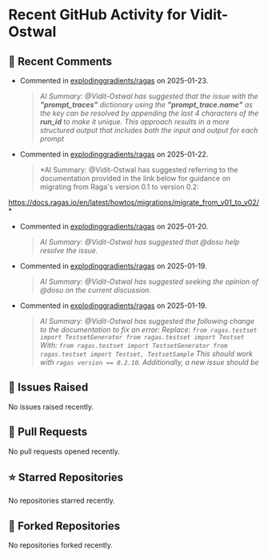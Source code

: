 # Recent GitHub Activity for Vidit-Ostwal

## 💬 Recent Comments
- Commented in [explodinggradients/ragas](https://github.com/explodinggradients/ragas/issues/1871#issuecomment-2610590240) on 2025-01-23.
  > *AI Summary: @Vidit-Ostwal has suggested that the issue with the **_"prompt_traces"_** dictionary using the **_"prompt_trace.name"_** as the key can be resolved by appending the last 4 characters of the **_run_id_** to make it unique. This approach results in a more structured output that includes both the input and output for each prompt*
- Commented in [explodinggradients/ragas](https://github.com/explodinggradients/ragas/issues/1865#issuecomment-2606619575) on 2025-01-22.
  > *AI Summary: @Vidit-Ostwal has suggested referring to the documentation provided in the link below for guidance on migrating from Raga's version 0.1 to version 0.2:

https://docs.ragas.io/en/latest/howtos/migrations/migrate_from_v01_to_v02/*
- Commented in [explodinggradients/ragas](https://github.com/explodinggradients/ragas/issues/1857#issuecomment-2602616743) on 2025-01-20.
  > *AI Summary: @Vidit-Ostwal has suggested that @dosu help resolve the issue.*
- Commented in [explodinggradients/ragas](https://github.com/explodinggradients/ragas/issues/1842#issuecomment-2600862337) on 2025-01-19.
  > *AI Summary: @Vidit-Ostwal has suggested seeking the opinion of @dosu on the current discussion.*
- Commented in [explodinggradients/ragas](https://github.com/explodinggradients/ragas/issues/1842#issuecomment-2600862090) on 2025-01-19.
  > *AI Summary: @Vidit-Ostwal has suggested the following change to the documentation to fix an error: Replace: ``` from ragas.testset import TestsetGenerator from ragas.testset import Testset ``` With: ``` from ragas.testset import TestsetGenerator from ragas.testset import Testset, TestsetSample ``` This should work with `ragas version == 0.2.10`. Additionally, a new issue should be*

## 🐛 Issues Raised
No issues raised recently.

## 🚀 Pull Requests
No pull requests opened recently.

## ⭐ Starred Repositories
No repositories starred recently.

## 🍴 Forked Repositories
No repositories forked recently.
